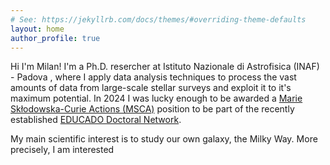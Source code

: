 ```yaml
---
# See: https://jekyllrb.com/docs/themes/#overriding-theme-defaults
layout: home
author_profile: true
---
```


Hi I'm Milan! I'm a Ph.D. resercher at Istituto Nazionale di Astrofisica (INAF) - Padova , where I apply data analysis techniques to process the vast amounts of data from large-scale stellar surveys and exploit it to it's maximum potential. In 2024 I was lucky enough to be awarded a [Marie Skłodowska-Curie Actions (MSCA)](https://marie-sklodowska-curie-actions.ec.europa.eu/) position to be part of the recently established [EDUCADO Doctoral Network](https://research.iac.es/proyecto/educado/). 

My main scientific interest is to study our own galaxy, the Milky Way. More precisely, I am interested 
